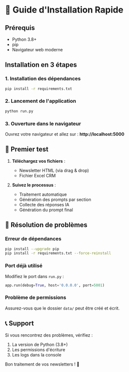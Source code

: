 # 🚀 Guide d'Installation Rapide

## Prérequis
- Python 3.8+
- pip
- Navigateur web moderne

## Installation en 3 étapes

### 1. Installation des dépendances
```bash
pip install -r requirements.txt
```

### 2. Lancement de l'application
```bash
python run.py
```

### 3. Ouverture dans le navigateur
Ouvrez votre navigateur et allez sur : **http://localhost:5000**

## 🎯 Premier test

1. **Téléchargez vos fichiers** :
   - Newsletter HTML (via drag & drop)
   - Fichier Excel CRM

2. **Suivez le processus** :
   - Traitement automatique
   - Génération des prompts par section
   - Collecte des réponses IA
   - Génération du prompt final

## 🔧 Résolution de problèmes

### Erreur de dépendances
```bash
pip install --upgrade pip
pip install -r requirements.txt --force-reinstall
```

### Port déjà utilisé
Modifiez le port dans `run.py` :
```python
app.run(debug=True, host='0.0.0.0', port=5001)
```

### Problème de permissions
Assurez-vous que le dossier `data/` peut être créé et écrit.

## 📞 Support
Si vous rencontrez des problèmes, vérifiez :
1. La version de Python (3.8+)
2. Les permissions d'écriture 
3. Les logs dans la console

Bon traitement de vos newsletters ! 🎉